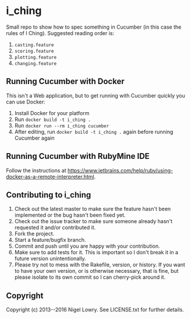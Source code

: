 # i_ching

Small repo to show how to spec something in Cucumber (in this case the rules of I Ching). Suggested reading order is:

1. `casting.feature`
1. `scoring.feature`
1. `plotting.feature`
1. `changing.feature`

## Running Cucumber with Docker

This isn't a Web application, but to get running with Cucumber quickly you can use Docker:

1. Install Docker for your platform
2. Run `docker build -t i_ching .`
3. Run `docker run --rm i_ching cucumber`
4. After editing, run `docker build -t i_ching .` again before running Cucumber again

## Running Cucumber with RubyMine IDE

Follow the instructions at https://www.jetbrains.com/help/ruby/using-docker-as-a-remote-interpreter.html.

## Contributing to i_ching
 
1. Check out the latest master to make sure the feature hasn't been implemented or the bug hasn't been fixed yet.
1. Check out the issue tracker to make sure someone already hasn't requested it and/or contributed it.
1. Fork the project.
1. Start a feature/bugfix branch.
1. Commit and push until you are happy with your contribution.
1. Make sure to add tests for it. This is important so I don't break it in a future version unintentionally.
1. Please try not to mess with the Rakefile, version, or history. If you want to have your own version, or is otherwise necessary, that is fine, but please isolate to its own commit so I can cherry-pick around it.

## Copyright

Copyright (c) 2013--2016 Nigel Lowry. See LICENSE.txt for
further details.


